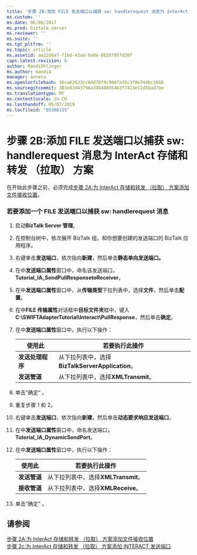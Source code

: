 ```yaml
---
title: '步骤 2B:添加 FILE 发送端口以捕获 sw: handlerequest 消息为 InterAct 存储和转发 （拉取） 方案 |Microsoft Docs'
ms.custom: ''
ms.date: 06/08/2017
ms.prod: biztalk-server
ms.reviewer: ''
ms.suite: ''
ms.tgt_pltfrm: ''
ms.topic: article
ms.assetid: aa22d6e7-f1bd-43ad-9a0e-0b287057d20f
caps.latest.revision: 6
author: MandiOhlinger
ms.author: mandia
manager: anneta
ms.openlocfilehash: 36ca62623cc6dd78f9c980fa35c3f0e744bc2666
ms.sourcegitcommit: 381e83d43796a345488d54b3f7413e11d56ad7be
ms.translationtype: MT
ms.contentlocale: zh-CN
ms.lasthandoff: 05/07/2019
ms.locfileid: "65366115"
---
```

# <a name="step-2b-add-file-send-ports-to-capture-the-swhandlerequest-message-for-the-interact-store-and-forward-pull-scenario"></a>步骤 2B:添加 FILE 发送端口以捕获 sw: handlerequest 消息为 InterAct 存储和转发 （拉取） 方案
在开始此步骤之前，必须完成[步骤 2A:为 InterAct 存储和转发 （拉取） 方案添加文件接收位置](../../adapters-and-accelerators/fileact-interact/step-2a-add-file-receive-locations-for-interact-store-and-forward-scenario.md)。  

### <a name="to-add-a-file-send-port-to-capture-the-swhandlerequest-message"></a>若要添加一个 FILE 发送端口以捕获 sw: handlerequest 消息  

1. 启动**BizTalk Server 管理**。  

2. 在控制台树中，依次展开 BizTalk 组，和你想要创建的发送端口的 BizTalk 应用程序。  

3. 右键单击**发送端口**，依次指向**新建**，然后单击**静态单向发送端口。**  

4. 在中**发送端口属性**窗口中，命名该发送端口， **Tutorial_IA_SendPullResponsetoReceiver**。  

5. 在中**发送端口属性**窗口中，从**传输类型**下拉列表中，选择**文件**，然后单击**配置**。  

6. 在中**FILE 传输属性**对话框中**目标文件夹**框中，键入**C:\SWIFTAdapterTutorial\Interact\PullResponse**，然后单击**确定**。  

7. 在中**发送端口属性**窗口中，执行以下操作：  


   |   **使用此**    |                        **若要执行此操作**                         |
   |-------------------|---------------------------------------------------------------|
   | **发送处理程序**  | 从下拉列表中，选择**BizTalkServerApplication**。 |
   | **发送管道** |       从下拉列表中，选择**XMLTransmit**。        |


8. 单击“确定” 。  

9. 重复步骤 1 和 2。  

10. 右键单击**发送端口**，依次指向**新建**，然后单击**动态要求响应发送端口**。  

11. 在中**发送端口属性**窗口中，命名发送端口<strong>，Tutorial_IA_DynamicSendPort</strong>。  

12. 在中**发送端口属性**窗口中，执行以下操作：  


    |     **使用此**     |                  **若要执行此操作**                  |
    |----------------------|--------------------------------------------------|
    |  **发送管道**   | 从下拉列表中，选择**XMLTransmit**。 |
    | **接收管道** | 从下拉列表中，选择**XMLReceive**。  |


13. 单击“确定” 。  

## <a name="see-also"></a>请参阅  
 [步骤 2A:为 InterAct 存储和转发 （拉取） 方案添加文件接收位置](../../adapters-and-accelerators/fileact-interact/step-2a-add-file-receive-locations-for-interact-store-and-forward-scenario.md)   
 [步骤 2c:为 InterAct 存储和转发 （拉取） 方案添加 INTERACT 发送端口](../../adapters-and-accelerators/fileact-interact/step-2c-add-interact-send-port-for-interact-store-and-forward-pull-scenario.md)